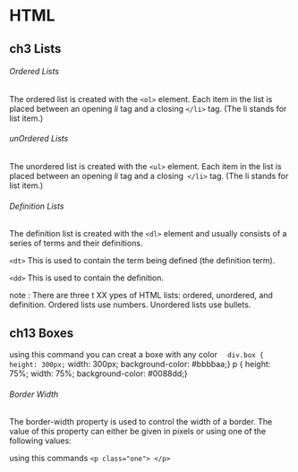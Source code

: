 # HTML 
## ch3 Lists
###### Ordered Lists
The ordered list is created with the ```<ol>``` element.
Each item in the list is placed between an opening *li* tag
and a closing ```</li>``` tag. (The li stands for list item.)

###### unOrdered Lists
The unordered list is created with the ```<ul>``` element.
Each item in the list is placed between an opening *li* tag
and a closing``` </li>``` tag. (The li stands for list item.)

###### Definition Lists
The definition list is created with the ```<dl>``` element and usually consists of a series of terms and their definitions.

```<dt>```
This is used to contain the term being defined (the definition
term).

```<dd>```
This is used to contain the definition.

note : There are three t XX ypes of HTML lists: ordered,
unordered, and definition.
Ordered lists use numbers.
Unordered lists use bullets.

## ch13 Boxes 
using this command you can creat a boxe with any color ```  div.box { height: 300px;```
width: 300px;
background-color: #bbbbaa;}
p {
height: 75%; width: 75%;
background-color: #0088dd;} 

###### Border Width
<p class="one">The border-width property is used to control the width
of a border. The value of this property can either be given
in pixels or using one of the following values:</p>

using this commands
```<p class="one"> </p>```